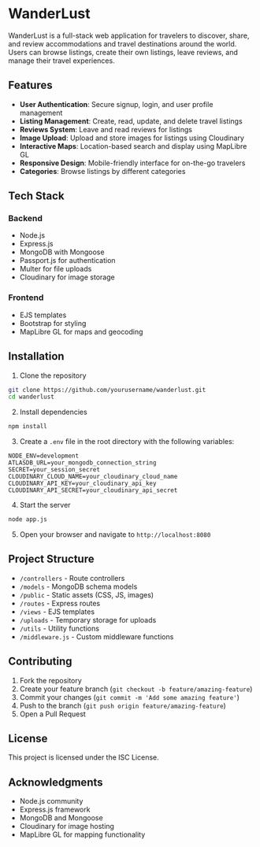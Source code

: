 # WanderLust

WanderLust is a full-stack web application for travelers to discover, share, and review accommodations and travel destinations around the world. Users can browse listings, create their own listings, leave reviews, and manage their travel experiences.

## Features

- **User Authentication**: Secure signup, login, and user profile management
- **Listing Management**: Create, read, update, and delete travel listings
- **Reviews System**: Leave and read reviews for listings
- **Image Upload**: Upload and store images for listings using Cloudinary
- **Interactive Maps**: Location-based search and display using MapLibre GL
- **Responsive Design**: Mobile-friendly interface for on-the-go travelers
- **Categories**: Browse listings by different categories

## Tech Stack

### Backend
- Node.js
- Express.js
- MongoDB with Mongoose
- Passport.js for authentication
- Multer for file uploads
- Cloudinary for image storage

### Frontend
- EJS templates
- Bootstrap for styling
- MapLibre GL for maps and geocoding

## Installation

1. Clone the repository
```bash
git clone https://github.com/yourusername/wanderlust.git
cd wanderlust
```

2. Install dependencies
```bash
npm install
```

3. Create a `.env` file in the root directory with the following variables:
```
NODE_ENV=development
ATLASDB_URL=your_mongodb_connection_string
SECRET=your_session_secret
CLOUDINARY_CLOUD_NAME=your_cloudinary_cloud_name
CLOUDINARY_API_KEY=your_cloudinary_api_key
CLOUDINARY_API_SECRET=your_cloudinary_api_secret
```

4. Start the server
```bash
node app.js
```

5. Open your browser and navigate to `http://localhost:8080`

## Project Structure

- `/controllers` - Route controllers
- `/models` - MongoDB schema models
- `/public` - Static assets (CSS, JS, images)
- `/routes` - Express routes
- `/views` - EJS templates
- `/uploads` - Temporary storage for uploads
- `/utils` - Utility functions
- `/middleware.js` - Custom middleware functions

## Contributing

1. Fork the repository
2. Create your feature branch (`git checkout -b feature/amazing-feature`)
3. Commit your changes (`git commit -m 'Add some amazing feature'`)
4. Push to the branch (`git push origin feature/amazing-feature`)
5. Open a Pull Request

## License

This project is licensed under the ISC License.

## Acknowledgments

- Node.js community
- Express.js framework
- MongoDB and Mongoose
- Cloudinary for image hosting
- MapLibre GL for mapping functionality 